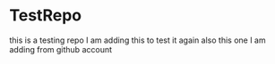 # TestRepo
this is a testing repo
I am adding this to test it again
also this one I am adding from github account
